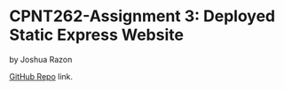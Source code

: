 # CPNT262-Assignment 3: Deployed Static Express Website
by Joshua Razon

[GitHub Repo](https://github.com/joshrazon/cpnt262-a3) link.
